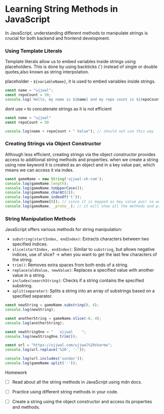 
# Learning String Methods in JavaScript

In JavaScript, understanding different methods to manipulate strings is crucial for both backend and frontend development. 

### Using Template Literals

Template literals allow us to embed variables inside strings using placeholders. This is done by using backticks (`) instead of single or double quotes,also known as string interpolation.

placeholder - ``` ${variableName} ```, it is used to embed variables inside strings.


```javascript
const name = "ujjwal";
const repoCount = 50;
console.log(`Hello, my name is ${name} and my repo count is ${repoCount}.`);
```

dont use  `+` to concatenate strings as it is not efficient
```javascript
const name = "ujjwal"
const repoCount = 50

console.log(name + repoCount + " Value"); // should not use this way
```

### Creating Strings via Object Constructor

Although less efficient, creating strings via the object constructor provides access to additional string methods and properties.
when we create a string using new keyword it is created as an object and in a key value pair, which means we can access it via index.

```javascript
const gameName = new String('ujjwal-sh-com');
console.log(gameName.length);
console.log(gameName.toUpperCase());
console.log(gameName.charAt(2));
console.log(gameName.indexOf('t'));
console.log(gameName[0]); // since it is mapped as key value pair so we can access it via index
console.log(gameName.__proto__); // it will show all the methods and properties of string
```

### String Manipulation Methods

JavaScript offers various methods for string manipulation:

- `substring(startIndex, endIndex)`: Extracts characters between two specified indices.
- `slice(startIndex, endIndex)`: Similar to `substring`, but allows negative indices, use of slice? -> when you want to get the last few characters of the string.
- `trim()`: Removes extra spaces from both ends of a string.
- `replace(oldValue, newValue)`: Replaces a specified value with another value in a string.
- `includes(searchString)`: Checks if a string contains the specified substring.
- `split(separator)`: Splits a string into an array of substrings based on a specified separator.

```javascript
const newString = gameName.substring(0, 4);
console.log(newString);

const anotherString = gameName.slice(-8, 4);
console.log(anotherString);

const newStringOne = "   ujjwal    ";
console.log(newStringOne.trim());

const url = "https://ujjwal.com/ujjwal%20sharma";
console.log(url.replace('%20', '-'));

console.log(url.includes('sundar'));
console.log(gameName.split('-'));

```
Homework
- [ ] Read about all the string methods in JavaScript using mdn docs.
- [ ] Practice using different string methods in your code.
- [ ] Create a string using the object constructor and access its properties and methods.

